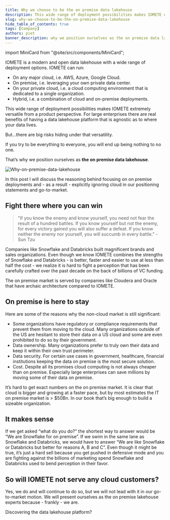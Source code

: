 ```yaml
---
title: Why we choose to be the on premise data lakehouse
description: This wide range of deployment possibilities makes IOMETE extremely versatile from a product perspective. For large enterprises there are real benefits of having a data lakehouse platform that is agnostic as to where your data lives
slug: why-we-choose-to-be-the-on-premise-data-lakehouse
hide_table_of_contents: true
tags: [Company]
authors: piet
banner_description: why we position ourselves as the on premise data lakehouse
---
```


import MiniCard from "@site/src/components/MiniCard";

IOMETE is a modern and open data lakehouse with a wide range of deployment options. IOMETE can run:

- On any major cloud, i.e. AWS, Azure, Google Cloud.
- On premise, i.e. leveraging your own private data center.
- On your private cloud, i.e. a cloud computing environment that is dedicated to a single organization.
- Hybrid, i.e. a combination of cloud and on-premise deployments.

<!-- truncate -->

This wide range of deployment possibilities makes IOMETE extremely versatile from a product perspective. For large enterprises there are real benefits of having a data lakehouse platform that is agnostic as to where your data lives.

But…there are big risks hiding under that versatility.

If you try to be everything to everyone, you will end up being nothing to no one.

That’s why we position ourselves as **the on premise data lakehouse**.

![Why-on-premise-data-lakehouse](/img/blog/2023-09-26-why-we-on-premise-data-lakehouse/why-on-premise-lakehouse.png)

In this post I will discuss the reasoning behind focusing on on premise deployments and - as a result - explicitly ignoring cloud in our positioning statements and go-to-market.

## Fight there where you can win

> "If you know the enemy and know yourself, you need not fear the result of a hundred battles. If you know yourself but not the enemy, for every victory gained you will also suffer a defeat. If you know neither the enemy nor yourself, you will succumb in every battle." - Sun Tzu

Companies like Snowflake and Databricks built magnificent brands and sales organizations. Even though we know IOMETE combines the strengths of Snowflake and Databricks - is better, faster and easier to use at less than half the cost - we realize it is hard to fight a perception that has been carefully crafted over the past decade on the back of billions of VC funding.

The on premise market is served by companies like Cloudera and Oracle that have archaic architecture compared to IOMETE.

## On premise is here to stay

Here are some of the reasons why the non-cloud market is still significant:

- Some organizations have regulatory or compliance requirements that prevent them from moving to the cloud. Many organizations outside of the US are hesitant to store their data on a US cloud and some are even prohibited to do so by their government.
- Data ownership. Many organizations prefer to truly own their data and keep it within their own trust perimeter.
- Data security. For certain use cases in government, healthcare, financial institutions keeping the data on premise is the most secure solution.
- Cost. Despite all its promises cloud computing is not always cheaper than on premise. Especially large enterprises can save millions by moving some of their data on premise.

It’s hard to get exact numbers on the on premise market. It is clear that cloud is bigger and growing at a faster pace, but by most estimates the IT on premise market is > $50Bn. In our book that’s big enough to build a sizeable organization.

## It makes sense

If we get asked “what do you do?” the shortest way to answer would be “We are Snowflake for on premise”. If we swim in the same lane as Snowflake and Databricks, we would have to answer “We are like Snowflake or Databricks but better for reasons A, B and C”. Even though it might be true, it’s just a hard sell because you get pushed in defensive mode and you are fighting against the billions of marketing spend Snowflake and Databricks used to bend perception in their favor.

## So will IOMETE not serve any cloud customers?

Yes, we do and will continue to do so, but we will not lead with it in our go-to-market motion. We will present ourselves as the on premise lakehouse experts because - frankly - we are.

<MiniCard link="https://form.typeform.com/to/ofF9ZQYd" linkName="Try Sandbox">Discovering the data lakehouse platform?</MiniCard>
